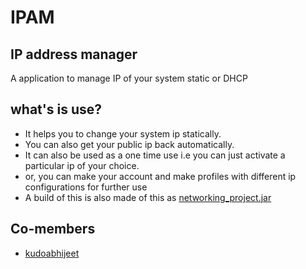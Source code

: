 # IPAM
## IP address manager
A application to manage IP of your system static or DHCP

## what's is use?

+ It helps you to change your system ip statically.
+ You can also get your public ip back automatically.
+ It can also be used as a one time use i.e you can just activate a particular ip of your choice.
+ or, you can make your account and make profiles with different ip configurations for further use
+ A build of this is also made of this as [networking_project.jar](https://github.com/sumyak/IPAM/tree/master/dist)

## Co-members
+ [kudoabhijeet](https://github.com/kudoabhijeet)

